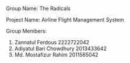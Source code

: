 Group Name: The Radicals

Project Name: Airline Flight Management System 

Group Members:
1. Zannatul Ferdous 2222722042
2. Adiyatul Bari Chowdhury 2013433642
3. Md. Mostafizur Rahim 2011565042